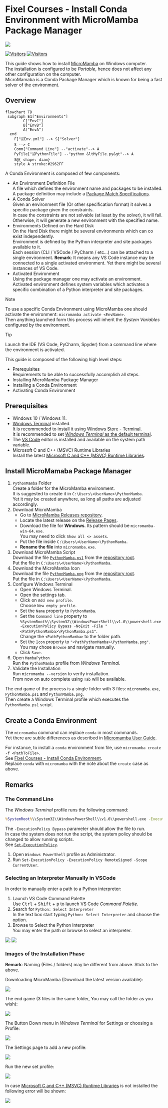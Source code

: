 # Fixel Courses - Install Conda Environment with MicroMamba Package Manager

[![](./FixelAlgorithmsLogo.png)](https://fixelalgorithms.gitlab.io)

[![Visitors](https://hits.seeyoufarm.com/api/count/incr/badge.svg?url=https%3A%2F%2Fgithub.com%2FRoyiAvital%2FStackExchangeCodes&count_bg=%2379C83D&title_bg=%23555555&icon=&icon_color=%23E7E7E7&title=Visitors+%28Daily+%2F+Total%29&edge_flat=false)](https://github.com/FixelAlgorithmsTeam/FixelCourses)
[![Visitors](https://api.visitorbadge.io/api/combined?path=https%3A%2F%2Fgithub.com%2FRoyiAvital%2FStackExchangeCodes&labelColor=%23f47373&countColor=%23555555&style=plastic)](https://github.com/FixelAlgorithmsTeam/FixelCourses) <!-- https://www.visitorbadge.io -->

This guide shows how to install [MicroMamba](https://github.com/mamba-org/mamba) on Windows computer.  
The installation is configured to be _Portable_, hence does not affect any other configuration on the computer.  
MicroMamaba is a Conda Package Manager which is known for being a fast solver of the environment.

## Overview

```mermaid
flowchart TD
 subgraph E1["Environments"]
        C["EnvC"]
        B["EnvB"]
        A["EnvA"]
  end
    F["🗎Env.yml"] --> S["Solver"]
    S --> C
    Comm["Command Line"] --"activate"--> A
    PyFile["🗎PythonFile"] --"python &ltMyFile.py&gt"--> A
    S@{ shape: diam}
    style A stroke:#2962FF
```

A Conda Environment is composed of few components:

 - An Environment Definition File  
   A file which defines the environment name and packages to be installed.  
   A package definition may include a [Package Match Specifications](https://docs.conda.io/projects/conda-build/en/stable/resources/package-spec.html#package-match-specifications).
 - A Conda Solver  
   Given an environment file (Or other specification format) it solves a specific package given the constraints.  
   In case the constraints are not solvable (at least by the solver), it will fail.  
   Otherwise, it will generate a new environment with the specified name.
 - Environments Defined on the Hard Disk  
   On the Hard Disk there might be several environments which can co exist independently.   
   Environment is defined by the Python interpreter and site packages available to it.   
   Each session (CLI / VSCode / PyCharm / etc...) can be attached to a single environment.
   **Remark**: It means any VS Code instance may be connected to a single activated environment. Yet there might be several instances of VS Code.
 - Activated Environment  
   Using the package manager one may activate an environment.  
   Activated environment defines system variables which activates a specific combination of a Python interpreter and site packages.

> [!NOTE]
> To use a specific Conda Environment using MicroMamba one should activate the environment: `micromamba activate <EnvName>`.  
> Then anything launched form this process will inherit the _System Variables_ configured by the environment.

> [!TIP]
> Launch the IDE (VS Code, PyCharm, Spyder) from a command line where the environment is activated.

This guide is composed of the following high level steps:

 - Prerequisites  
   Requirements to be able to successfully accomplish all steps.
 - Installing MicroMamba Package Manager
 - Installing a Conda Environment
 - Activating Conda Environment

## Prerequisites

 - Windows 10 / Windows 11.
 - [Windows Terminal](https://github.com/microsoft/terminal) installed.  
   It is recommended to install it using [Windows Store - Terminal](https://apps.microsoft.com/detail/9n0dx20hk701).  
   It is recommended to set [_Windows Terminal_ as the default terminal](https://superuser.com/questions/1789185).  
 - The [VS Code](https://code.visualstudio.com) editor is installed and available on the system path variable.
 - Microsoft C and C++ (MSVC) Runtime Libraries  
   Install the latest [Microsoft C and C++ (MSVC) Runtime Libraries](https://learn.microsoft.com/en-us/cpp/windows/latest-supported-vc-redist).

## Install MicroMamaba Package Manager

1. `PythonMamba` Folder  
   Create a folder for the MicroMamba environment.  
   It is suggested to create it in `C:\Users\<UserName>\PythonMamba`.  
   Yet it may be created anywhere, as long all paths are adjusted accordingly.
2. Download MicroMamba  
    - Go to [MicroMamba Releases repository](https://github.com/mamba-org/micromamba-releases).  
    - Locate the latest release on the [Release Pages](https://github.com/mamba-org/micromamba-releases/releases).
    - Download the file for **Windows**. Its pattern should be `micromamba-win-64.exe`.  
      You may need to click `Show all <> assets`.
    - Put the file inside `C:\Users\<UserName>\PythonMamba`.
    - **Rename the file** into `micromamba.exe`.
3. Download MicroMamba Script  
   Download the file [`PythonMamba.ps1`](./PythonMamba.ps1) from the [repository root](./).  
   Put the file in `C:\Users\<UserName>\PythonMamba`.
4. Download the MicroMamba Icon  
   Download the file [`PythonMamba.png`](./PythonMamba.png) from the [repository root](./).  
   Put the file in `C:\Users\<UserName>\PythonMamba`.
5. Configure Windows Terminal
    - Open Windows Terminal.
    - Open the settings tab.
    - Click on `Add new profile`.  
      Choose `New empty profile`.
    - Set the `Name` property to `PythonMamba`.
    - Set the `Command line` property to `%SystemRoot%\\System32\\WindowsPowerShell\\v1.0\\powershell.exe -ExecutionPolicy Bypass -NoExit -File "<PathPythonMamba>\PythonMamba.ps1"`.  
      Change the `<PathPythonMamba>` to the folder path.
    - Set the `Icon` property to `"<PathPythonMamba>\PythonMamba.png"`.  
      You may chose `Browse` and navigate manually.
    - Click `Save`.
6. Open `MambaPython`  
   Run the `PythonMamba` profile from _Windows Terminal_.
7. Validate the Installation  
   Run `micromamba --version` to verify installation.  
   From now on auto complete using `Tab` will be available.

The end game of the process is a single folder with 3 files: `micromamba.exe`, `PythonMamba.ps1` and `PythonMamba.png`.  
Then create a Windows Terminal profile which executes the `PythonMamba.ps1` script.

## Create a Conda Environment

The `micromamba` command can replace `conda` in most commands.  
Yet there are subtle differences as described in [Micromamba User Guide](https://mamba.readthedocs.io/en/latest/user_guide/micromamba.html).  

For instance, to install a `conda` environment from file, use `micromamba create -f <PathToFile>`.  
See [Fixel Courses - Install Conda Environment](./InstallCondaEnv.md).  
Replace `conda` with `micromamba` with the note about the `create` case as above.


## Remarks

### The Command Line

The _Windows Terminal_ profile runs the following command:

```cmd
%SystemRoot%\\System32\\WindowsPowerShell\\v1.0\\powershell.exe -ExecutionPolicy Bypass -NoExit -File "<PathPython>\MambaPython.ps1" 
```

The `-ExecutionPolicy Bypass` parameter should allow the file to run.  
In case the system does not run the script, the system policy should be changed to allow running scripts.  
See [`Set-ExecutionPolicy`](https://learn.microsoft.com/en-us/powershell/module/microsoft.powershell.security/set-executionpolicy).  

1. Open `Windows PowerShell` profile as Administrator.
2. Run `Set-ExecutionPolicy -ExecutionPolicy RemoteSigned -Scope CurrentUser`.

### Selecting an Interpreter Manually in VSCode

In order to manually enter a path to a Python interpreter:

1. Launch VS Code Command Palette  
   Use <kbd>Ctrl</kbd> + <kbd>Shift</kbd> + <kbd>p</kbd> to launch VS Code _Command Palette_.
2. Search for `Python: Select Interpreter`  
   In the text box start typing `Python: Select Interpreter` and choose the option.
3. Browse to Select the Python Interpreter  
   You may enter the path or browse to select an interpreter.

![](https://i.imgur.com/0tlfrEv.png)
![](https://i.postimg.cc/9fBv3G8W/image.png)


### Images of the Installation Phase

**Remark**: Naming (Files / folders) may be different from above. Stick to the above.

Downloading MicroMamba (Download the latest version available):

![](https://i.imgur.com/qF2aisQ.png)
<!-- ![](https://i.postimg.cc/658ngMKn/image.png) -->


<!-- ![](https://i.imgur.com/qd8SkzA.png) -->
<!-- ![](https://i.postimg.cc/jqpL1RvG/image.png) -->

<!-- ![](https://i.imgur.com/CEohdVS.png) -->
<!-- https://i.postimg.cc/j5GdBh6z/CEohdVS.png -->

The end game (3 files in the same folder, You may call the folder as you wish):

![](https://i.imgur.com/q6v4MgN.png)
<!-- ![](https://postimg.cc/YvrmGzD4/4b984d55) -->

The Button Down menu in _Windows Terminal_ for Settings or choosing a Profile:

![](https://i.imgur.com/X1HnfTS.png)
<!-- ![](https://i.postimg.cc/0NnSghr7/image.png) -->

The Settings page to add a new profile:

![](https://i.imgur.com/okGMJP2.png)
<!-- ![](https://i.postimg.cc/tJKZtjmG/image.png) -->

Run the new set profile:

![](https://i.imgur.com/ebYB4v1.png)
<!-- ![](https://i.postimg.cc/Y2W6nrQW/image.png) -->

In case [Microsoft C and C++ (MSVC) Runtime Libraries](https://learn.microsoft.com/en-us/cpp/windows/latest-supported-vc-redist) is not installed the following error will be shown:

![](https://i.imgur.com/8Am9VFF.png)
<!-- ![](https://i.postimg.cc/QdSgSd7B/1.png) -->

